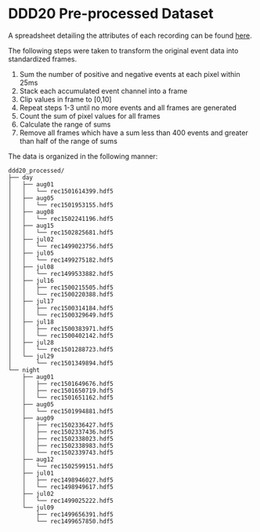 # DDD20 Pre-processed Dataset

A spreadsheet detailing the attributes of each recording can be found [here](https://docs.google.com/spreadsheets/d/1k-Gm74Crad_ip9V6S9RFdLQW4hC0nHdlMVdRJZrXy30/edit?usp=sharing).

The following steps were taken to transform the original event data into standardized frames.

1. Sum the number of positive and negative events at each pixel within 25ms
2. Stack each accumulated event channel into a frame
3. Clip values in frame to [0,10]
4. Repeat steps 1-3 until no more events and all frames are generated
5. Count the sum of pixel values for all frames
6. Calculate the range of sums
7. Remove all frames which have a sum less than 400 events and greater than half of the range of sums

The data is organized in the following manner:

```
ddd20_processed/
├── day
│   ├── aug01
│   │   └── rec1501614399.hdf5
│   ├── aug05
│   │   └── rec1501953155.hdf5
│   ├── aug08
│   │   └── rec1502241196.hdf5
│   ├── aug15
│   │   └── rec1502825681.hdf5
│   ├── jul02
│   │   └── rec1499023756.hdf5
│   ├── jul05
│   │   └── rec1499275182.hdf5
│   ├── jul08
│   │   └── rec1499533882.hdf5
│   ├── jul16
│   │   ├── rec1500215505.hdf5
│   │   └── rec1500220388.hdf5
│   ├── jul17
│   │   ├── rec1500314184.hdf5
│   │   └── rec1500329649.hdf5
│   ├── jul18
│   │   ├── rec1500383971.hdf5
│   │   └── rec1500402142.hdf5
│   ├── jul28
│   │   └── rec1501288723.hdf5
│   └── jul29
│       └── rec1501349894.hdf5
└── night
    ├── aug01
    │   ├── rec1501649676.hdf5
    │   ├── rec1501650719.hdf5
    │   └── rec1501651162.hdf5
    ├── aug05
    │   └── rec1501994881.hdf5
    ├── aug09
    │   ├── rec1502336427.hdf5
    │   ├── rec1502337436.hdf5
    │   ├── rec1502338023.hdf5
    │   ├── rec1502338983.hdf5
    │   └── rec1502339743.hdf5
    ├── aug12
    │   └── rec1502599151.hdf5
    ├── jul01
    │   ├── rec1498946027.hdf5
    │   └── rec1498949617.hdf5
    ├── jul02
    │   └── rec1499025222.hdf5
    └── jul09
        ├── rec1499656391.hdf5
        └── rec1499657850.hdf5
```